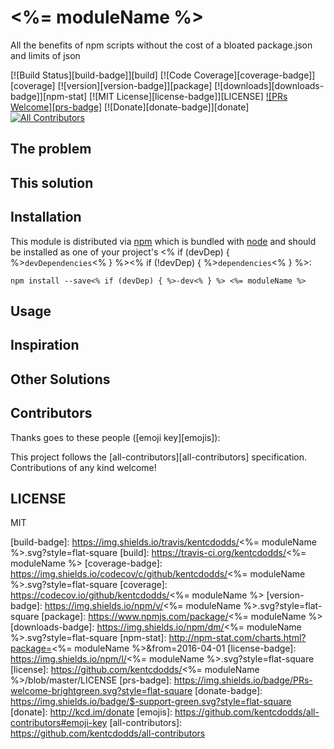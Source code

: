# <%= moduleName %>

All the benefits of npm scripts without the cost of a bloated package.json and limits of json

[![Build Status][build-badge]][build]
[![Code Coverage][coverage-badge]][coverage]
[![version][version-badge]][package]
[![downloads][downloads-badge]][npm-stat]
[![MIT License][license-badge]][LICENSE]
[![PRs Welcome][prs-badge]](http://makeapullrequest.com)
[![Donate][donate-badge]][donate]
[![All Contributors](https://img.shields.io/badge/all_contributors-1-orange.svg?style=flat-square)](#contributors)

## The problem



## This solution



## Installation

This module is distributed via [npm][npm] which is bundled with [node][node] and should
be installed as one of your project's <% if (devDep) { %>`devDependencies`<% } %><% if (!devDep) { %>`dependencies`<% } %>:

```
npm install --save<% if (devDep) { %>-dev<% } %> <%= moduleName %>
```

## Usage



## Inspiration



## Other Solutions



## Contributors

Thanks goes to these people ([emoji key][emojis]):

<!-- ALL-CONTRIBUTORS-LIST:START - Do not remove or modify this section -->
<!-- ALL-CONTRIBUTORS-LIST:END -->

This project follows the [all-contributors][all-contributors] specification. Contributions of any kind welcome!

## LICENSE

MIT

[npm]: https://www.npmjs.com/
[node]: https://nodejs.org
[build-badge]: https://img.shields.io/travis/kentcdodds/<%= moduleName %>.svg?style=flat-square
[build]: https://travis-ci.org/kentcdodds/<%= moduleName %>
[coverage-badge]: https://img.shields.io/codecov/c/github/kentcdodds/<%= moduleName %>.svg?style=flat-square
[coverage]: https://codecov.io/github/kentcdodds/<%= moduleName %>
[version-badge]: https://img.shields.io/npm/v/<%= moduleName %>.svg?style=flat-square
[package]: https://www.npmjs.com/package/<%= moduleName %>
[downloads-badge]: https://img.shields.io/npm/dm/<%= moduleName %>.svg?style=flat-square
[npm-stat]: http://npm-stat.com/charts.html?package=<%= moduleName %>&from=2016-04-01
[license-badge]: https://img.shields.io/npm/l/<%= moduleName %>.svg?style=flat-square
[license]: https://github.com/kentcdodds/<%= moduleName %>/blob/master/LICENSE
[prs-badge]: https://img.shields.io/badge/PRs-welcome-brightgreen.svg?style=flat-square
[donate-badge]: https://img.shields.io/badge/$-support-green.svg?style=flat-square
[donate]: http://kcd.im/donate
[emojis]: https://github.com/kentcdodds/all-contributors#emoji-key
[all-contributors]: https://github.com/kentcdodds/all-contributors
